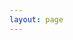 ```yaml
---
layout: page
---
```

<script setup>
import {
  VPTeamPage,
  VPTeamPageTitle,
  VPTeamMembers
} from 'vitepress/theme';

const members = [
  {
    avatar: 'https://www.github.com/tada5hi.png',
    name: 'Peter Placzek',
    title: 'Central Lead',
    links: [
      { icon: 'github', link: 'https://github.com/tada5hi' },
      { icon: 'twitter', link: 'https://twitter.com/tada5hi' },
      { icon: 'linkedin', link: 'https://www.linkedin.com/in/peter-placzek-047a74210/' },
    ]
  },
  {
    avatar: 'https://www.github.com/migraf.png',
    name: 'Michael Graf',
    title: 'Station Lead',
    links: [
      { icon: 'github', link: 'https://github.com/migraf' },
      { icon: 'linkedin', link: 'https://www.linkedin.com/in/michael-m-graf/' },
    ]
  },
  {
    avatar: 'https://www.github.com/SirHerr.png',
    name: 'Marius Herr',
    title: 'Advisor & Consultant',
    links: [
      { icon: 'github', link: 'https://github.com/SirHerr' },
      { icon: 'linkedin', link: 'https://de.linkedin.com/in/marius-de-arruda-botelho-herr-60b89b18b' },
    ]
  },
  { 
    avatar: 'https://www.github.com/antidodo.png',
    name: 'David Hieber',
    links: [
      { icon: 'github', link: 'https://github.com/antidodo' }
    ]
  },
  { 
    avatar: 'https://www.github.com/Felix6464.png',
    name: 'Felix Bötte',
    links: [
      { icon: 'github', link: 'https://github.com/Felix6464' }
    ]
  },
  { 
    avatar: 'https://www.github.com/Strothi97.png',
    name: 'Felix Strotmann',
    links: [
      { icon: 'github', link: 'https://github.com/Strothi97' }
    ]
  },
]
</script>

<VPTeamPage>
  <VPTeamPageTitle>
    <template #title>
      Our Team
    </template>
  </VPTeamPageTitle>
  <VPTeamMembers
    :members="members"
  />
</VPTeamPage>

